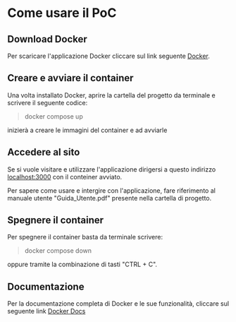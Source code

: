 # Come usare il PoC

## Download Docker

Per scaricare l'applicazione Docker cliccare sul link seguente [Docker](https://www.docker.com/).

## Creare e avviare il container

Una volta installato Docker, aprire la cartella del progetto da terminale e scrivere il seguente codice:

> docker compose up

inizierà a creare le immagini del container e ad avviarle

## Accedere al sito

Se si vuole visitare e utilizzare l'applicazione dirigersi a questo indirizzo [localhost:3000](https://localhost:3000) con il conteiner avviato.

Per sapere come usare e intergire con l'applicazione, fare riferimento al manuale utente "Guida_Utente.pdf" presente nella cartella di progetto.

## Spegnere il container

Per spegnere il container basta da terminale scrivere:

> docker compose down

oppure tramite la combinazione di tasti "CTRL + C".

## Documentazione

Per la documentazione completa di Docker e le sue funzionalità, cliccare sul seguente link [Docker Docs](https://docs.docker.com/)